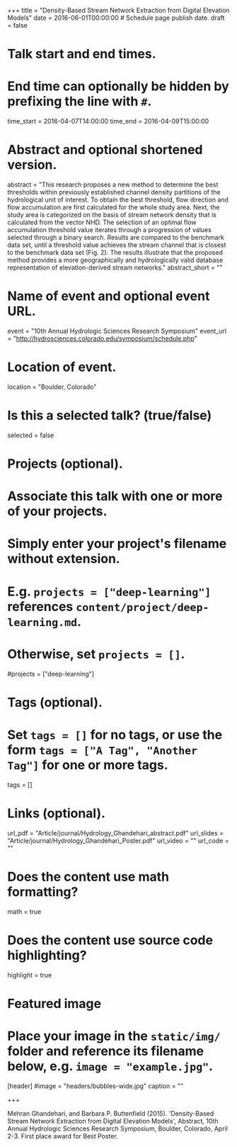 +++
title = "Density-Based Stream Network Extraction from Digital Elevation Models"
date = 2016-06-01T00:00:00  # Schedule page publish date.
draft = false

# Talk start and end times.
#   End time can optionally be hidden by prefixing the line with `#`.
time_start = 2016-04-07T14:00:00
time_end = 2016-04-09T15:00:00

# Abstract and optional shortened version.
abstract = "This research proposes a new method to determine the best thresholds within previously established channel density partitions of the hydrological unit of interest. To obtain the best threshold, flow direction and flow accumulation are first calculated for the whole study area. Next, the study area is categorized on the basis of stream network density that is calculated from the vector NHD. The selection of an optimal flow accumulation threshold value iterates through a progression of values selected through a binary search. Results are compared to the benchmark data set, until a threshold value achieves the stream channel that is closest to the benchmark data set (Fig. 2). The results illustrate that the proposed method provides a more geographically and hydrologically valid database representation of elevation-derived stream networks."
abstract_short = ""

# Name of event and optional event URL.
event = "10th Annual Hydrologic Sciences Research Symposium"
event_url = "http://hydrosciences.colorado.edu/symposium/schedule.php"

# Location of event.
location = "Boulder, Colorado"

# Is this a selected talk? (true/false)
selected = false

# Projects (optional).
#   Associate this talk with one or more of your projects.
#   Simply enter your project's filename without extension.
#   E.g. `projects = ["deep-learning"]` references `content/project/deep-learning.md`.
#   Otherwise, set `projects = []`.
#projects = ["deep-learning"]

# Tags (optional).
#   Set `tags = []` for no tags, or use the form `tags = ["A Tag", "Another Tag"]` for one or more tags.
tags = []

# Links (optional).
url_pdf = "Article/journal/Hydrology_Ghandehari_abstract.pdf"
url_slides = "Article/journal/Hydrology_Ghandehari_Poster.pdf"
url_video = ""
url_code = ""

# Does the content use math formatting?
math = true

# Does the content use source code highlighting?
highlight = true

# Featured image
# Place your image in the `static/img/` folder and reference its filename below, e.g. `image = "example.jpg"`.
[header]
#image = "headers/bubbles-wide.jpg"
caption = ""

+++

Mehran Ghandehari, and Barbara P. Buttenfield (2015). 'Density-Based Stream Network Extraction from Digital Elevation Models', Abstract, 10th Annual Hydrologic Sciences Research Symposium, Boulder, Colorado, April 2-3. First place award for Best Poster.  